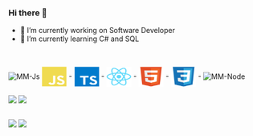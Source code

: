 ### Hi there 👋

- 🔭 I’m currently working on Software Developer 
- 🌱 I’m currently learning C# and SQL

##


  
<div style="display: inline_block"><br>
  
  <img align="center" alt="MM-Js" height="40" width="50" src="https://cdn.worldvectorlogo.com/logos/c--4.svg">

  
  <img align="center" alt="MM-Js" height="40" width="50" src="https://raw.githubusercontent.com/devicons/devicon/master/icons/javascript/javascript-plain.svg">
  -
  <img align="center" alt="MM-Ts"height="40" width="50" src="https://raw.githubusercontent.com/devicons/devicon/master/icons/typescript/typescript-plain.svg">
  -
  <img align="center" alt="MM-React" height="40" width="50" src="https://raw.githubusercontent.com/devicons/devicon/master/icons/react/react-original.svg">
  -
  <img align="center" alt="-HTML" height="40" width="50" src="https://raw.githubusercontent.com/devicons/devicon/master/icons/html5/html5-original.svg">
  -
  <img align="center" alt="MM-CSS"height="40" width="50" src="https://raw.githubusercontent.com/devicons/devicon/master/icons/css3/css3-original.svg">
  -
  <img align="center" alt="MM-Node" height="40" width="50" src="https://cdn.jsdelivr.net/gh/devicons/devicon/icons/nodejs/nodejs-original.svg" />          
</div>

<br>

<div>

<img height="180em"  src="https://github-readme-stats.vercel.app/api?username=MachadoMichael&show_icons=true&theme=radical" />
<img height="180em"  src="https://github-readme-stats.vercel.app/api/top-langs/?username=MachadoMichael&layout=compact&langs_count=16&theme=radical" />
</div>

##

 <a href = "mailto:machadoekim@gmail.com"><img src="https://img.shields.io/badge/Gmail-D14836?style=for-the-badge&logo=gmail&logoColor=white" target="_blank"></a>
 <a href="https://www.linkedin.com/in/michael-machado-20955a244/" target="_blank"><img src="https://img.shields.io/badge/-LinkedIn-%230077B5?style=for-the-badge&logo=linkedin&logoColor=white" target="_blank"></a> 
